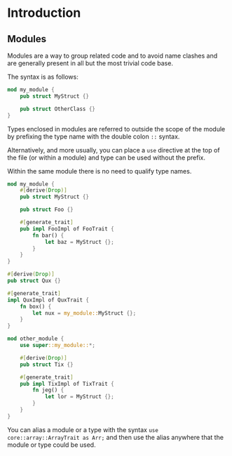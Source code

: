 # Introduction

## Modules

Modules are a way to group related code and to avoid name clashes and are generally present in all but the most trivial code base.

The syntax is as follows:

```rust
mod my_module {
    pub struct MyStruct {}

    pub struct OtherClass {}
}
```

Types enclosed in modules are referred to outside the scope of the module by prefixing the type name with the double colon `::` syntax.

Alternatively, and more usually, you can place a `use` directive at the top of the file (or within a module) and type can be used without the prefix.

Within the same module there is no need to qualify type names.

```rust
mod my_module {
    #[derive(Drop)]
    pub struct MyStruct {}

    pub struct Foo {}

    #[generate_trait]
    pub impl FooImpl of FooTrait {
        fn bar() {
            let baz = MyStruct {};
        }
    }
}

#[derive(Drop)]
pub struct Qux {}

#[generate_trait]
impl QuxImpl of QuxTrait {
    fn box() {
        let nux = my_module::MyStruct {};
    }
}

mod other_module {
    use super::my_module::*;

    #[derive(Drop)]
    pub struct Tix {}

    #[generate_trait]
    pub impl TixImpl of TixTrait {
        fn jeg() {
            let lor = MyStruct {};
        }
    }
}
```

You can alias a module or a type with the syntax `use core::array::ArrayTrait as Arr;` and then use the alias anywhere that the module or type could be used.
